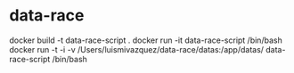 # data-race

docker build -t data-race-script .
docker run -it data-race-script /bin/bash
docker run -t -i -v /Users/luismivazquez/data-race/datas:/app/datas/ data-race-script /bin/bash

